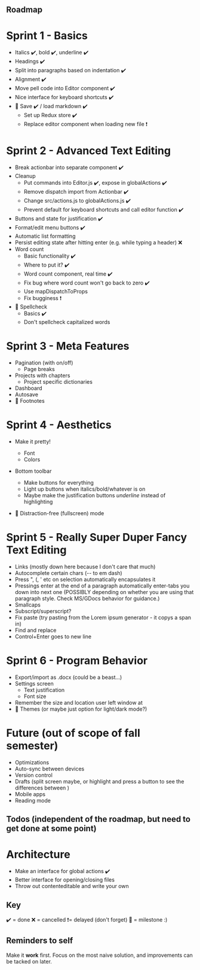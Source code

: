 ## Roadmap

# Sprint 1 - Basics
- Italics ✔️, bold ✔️, underline ✔️
- Headings ✔️
- Split into paragraphs based on indentation ✔️
- Alignment ✔️
- Move pell code into Editor component ✔️
- Nice interface for keyboard shortcuts ✔️
- 💎 Save ✔️ / load markdown ✔️
  - Set up Redux store ✔️
  - Replace editor component when loading new file ❗

# Sprint 2 - Advanced Text Editing
- Break actionbar into separate component ✔️
- Cleanup
  - Put commands into Editor.js ✔️, expose in globalActions ✔️
  - Remove dispatch import from Actionbar ✔️
  - Change src/actions.js to globalActions.js ✔️
  - Prevent default for keyboard shortcuts and call editor function ✔️
- Buttons and state for justification ✔️
- Format/edit menu buttons ✔️
- Automatic list formatting
- Persist editing state after hitting enter (e.g. while typing a header) ❌
- Word count
  - Basic functionality ✔️
  - Where to put it? ✔️
  - Word count component, real time ✔️
  - Fix bug where word count won't go back to zero ✔️
  - Use mapDispatchToProps
  - Fix bugginess ❗
- 💎 Spellcheck
  - Basics ✔️
  - Don't spellcheck capitalized words

# Sprint 3 - Meta Features
- Pagination (with on/off)
  - Page breaks
- Projects with chapters
  - Project specific dictionaries
- Dashboard
- Autosave
- 💎 Footnotes

# Sprint 4 - Aesthetics
- Make it pretty!
  - Font
  - Colors
- Bottom toolbar
  - Make buttons for everything
  - Light up buttons when italics/bold/whatever is on
  - Maybe make the justification buttons *underline* instead of highlighting

- 💎 Distraction-free (fullscreen) mode

# Sprint 5 - Really Super Duper Fancy Text Editing
- Links (mostly down here because I don't care that much)
- Autocomplete certain chars (-- to em dash)
- Press ", (, ' etc on selection automatically encapsulates it
- Pressings enter at the end of a paragraph automatically enter-tabs you down into next one (POSSIBLY depending on whether you are using that paragraph style. Check MS/GDocs behavior for guidance.)
- Smallcaps
- Subscript/superscript?
- Fix paste (try pasting from the Lorem ipsum generator - it copys a span in)
- Find and replace
- Control+Enter goes to new line

# Sprint 6 - Program Behavior
- Export/import as .docx (could be a beast...)
- Settings screen
  - Text justification
  - Font size
- Remember the size and location user left window at
- 💎 Themes (or maybe just option for light/dark mode?)

# Future (out of scope of fall semester)
- Optimizations
- Auto-sync between devices
- Version control
- Drafts (split screen maybe, or highlight and press a button to see the differences between )
- Mobile apps
- Reading mode

## Todos (independent of the roadmap, but need to get done at some point)

# Architecture
- Make an interface for global actions ✔️
- Better interface for opening/closing files
- Throw out contenteditable and write your own

## Key
✔️ = done
❌ = cancelled
❗= delayed (don't forget)
💎 = milestone :)

## Reminders to self

Make it **work** first. Focus on the most naive solution, and improvements can be tacked on later.
